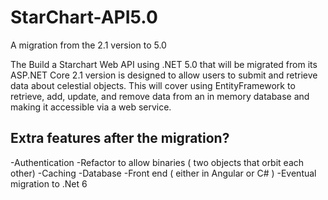 # StarChart-API5.0
A migration from the 2.1 version to 5.0

The Build a Starchart Web API using .NET 5.0 that will be migrated from its ASP.NET Core 2.1 version is designed to allow users to submit and retrieve data about celestial objects. 
This will cover using EntityFramework to retrieve, add, update, and remove data from an in memory database and making it accessible via a web service.


## Extra features after the migration?

-Authentication
-Refactor to allow binaries ( two objects that orbit each other)
-Caching
-Database
-Front end ( either in Angular or C# )
-Eventual migration to .Net 6
